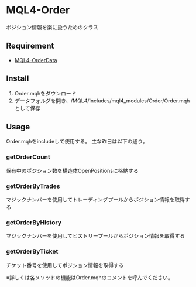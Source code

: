 # MQL4-Order
ポジション情報を楽に扱うためのクラス


## Requirement
- [MQL4-OrderData](https://github.com/KeisukeIwabuchi/MQL4-OrderData)


## Install
1. Order.mqhをダウンロード
2. データフォルダを開き、/MQL4/Includes/mql4_modules/Order/Order.mqhとして保存


## Usage
Order.mqhをincludeして使用する。
主な昨日は以下の通り。  

### getOrderCount
保有中のポジション数を構造体OpenPositionsに格納する

### getOrderByTrades
マジックナンバーを使用してトレーディングプールからポジション情報を取得する

### getOrderByHistory
マジックナンバーを使用してヒストリープールからポジション情報を取得する

### getOrderByTicket
チケット番号を使用してポジション情報を取得する


※詳しくは各メソッドの機能はOrder.mqhのコメントを呼んでください。
